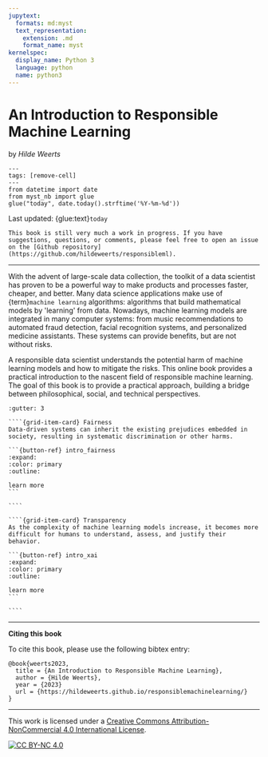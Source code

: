 ```yaml
---
jupytext:
  formats: md:myst
  text_representation:
    extension: .md
    format_name: myst
kernelspec:
  display_name: Python 3
  language: python
  name: python3
---
```


# An Introduction to Responsible Machine Learning

by *Hilde Weerts*

```{code-cell} ipython3
---
tags: [remove-cell]
---
from datetime import date
from myst_nb import glue
glue("today", date.today().strftime('%Y-%m-%d'))
```

Last updated: {glue:text}`today`

```{note}
This book is still very much a work in progress. If you have suggestions, questions, or comments, please feel free to open an issue on the [Github repository](https://github.com/hildeweerts/responsibleml).
```

---

With the advent of large-scale data collection, the toolkit of a data scientist has proven to be a powerful way to make products and processes faster, cheaper, and better. Many data science applications make use of {term}`machine learning` algorithms: algorithms that build mathematical models by 'learning' from data. Nowadays, machine learning models are integrated in many computer systems: from music recommendations to automated fraud detection, facial recognition systems, and personalized medicine assistants. These systems can provide benefits, but are not without risks.

A responsible data scientist understands the potential harm of machine learning models and how to mitigate the risks. This online book provides a practical introduction to the nascent field of responsible machine learning. The goal of this book is to provide a practical approach, building a bridge between philosophical, social, and technical perspectives.

`````{grid} 1 2 2 2
:gutter: 3

````{grid-item-card} Fairness
Data-driven systems can inherit the existing prejudices embedded in society, resulting in systematic discrimination or other harms.

```{button-ref} intro_fairness
:expand:
:color: primary
:outline:

learn more
```

````

````{grid-item-card} Transparency
As the complexity of machine learning models increase, it becomes more difficult for humans to understand, assess, and justify their behavior.

```{button-ref} intro_xai
:expand:
:color: primary
:outline:

learn more
```

````
`````

---

**Citing this book**

To cite this book, please use the following bibtex entry:

```{code-block}
@book{weerts2023,
  title = {An Introduction to Responsible Machine Learning},
  author = {Hilde Weerts},
  year = {2023}
  url = {https://hildeweerts.github.io/responsiblemachinelearning/}
}
```

--- 
This work is licensed under a
[Creative Commons Attribution-NonCommercial 4.0 International License][cc-by-nc].

[![CC BY-NC 4.0][cc-by-nc-image]][cc-by-nc]

[cc-by-nc]: http://creativecommons.org/licenses/by-nc/4.0/
[cc-by-nc-image]: https://licensebuttons.net/l/by-nc/4.0/88x31.png
[cc-by-nc-shield]: https://img.shields.io/badge/License-CC%20BY--NC%204.0-lightgrey.svg